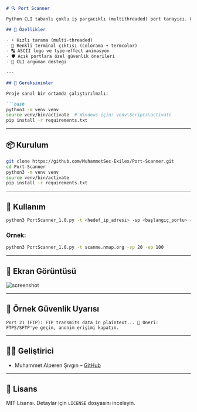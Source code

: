 ```markdown
# 🔍 Port Scanner

Python CLI tabanlı çoklu iş parçacıklı (multithreaded) port tarayıcı. Güvenlik önerileriyle birlikte açık portları tespit eder. Kullanıcı dostu arayüz, ASCII logo ve animasyonlu giriş ekranıyla birlikte gelir.

## 🚀 Özellikler

- ⚡ Hızlı tarama (multi-threaded)
- 🎨 Renkli terminal çıktısı (colorama + termcolor)
- 🔠 ASCII logo ve type-effect animasyon
- 🛡️ Açık portlara özel güvenlik önerileri
- 🧪 CLI argüman desteği

---

## 🧰 Gereksinimler

Proje sanal bir ortamda çalıştırılmalı:

```bash
python3 -m venv venv
source venv/bin/activate  # Windows için: venv\Scripts\activate
pip install -r requirements.txt
```

---

## 📦 Kurulum

```bash
git clone https://github.com/MuhammetSec-Exilex/Port-Scanner.git
cd Port-Scanner
python3 -m venv venv
source venv/bin/activate
pip install -r requirements.txt
```

---

## 🧪 Kullanım

```bash
python3 PortScanner_1.0.py -t <hedef_ip_adresi> -sp <başlangıç_portu> -ep <bitiş_portu>
```

### Örnek:

```bash
python3 PortScanner_1.0.py -t scanme.nmap.org -sp 20 -ep 100
```

---

## 📸 Ekran Görüntüsü

![screenshot]([https://github.com/MuhammetSec-Exilex/Port-Scanner/assets/image1.png](https://github.com/MuhammetSec-Exilex/Port-Scanner/blob/main/assets/image1.png))

---

## 🧠 Örnek Güvenlik Uyarısı

```
Port 21 (FTP): FTP transmits data in plaintext... 🔐 Öneri: FTPS/SFTP'ye geçin, anonim erişimi kapatın.
```

---

## 👨‍💻 Geliştirici

- Muhammet Alperen Şıvgın – [GitHub](https://github.com/MuhammetSec-Exilex)

---

## 📜 Lisans

MIT Lisansı. Detaylar için `LICENSE` dosyasını inceleyin.
```
